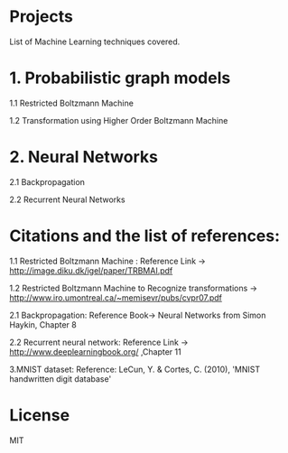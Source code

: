 # Projects
List of Machine Learning techniques covered.
# 1. Probabilistic graph models
1.1 Restricted Boltzmann Machine

1.2 Transformation using Higher Order Boltzmann Machine
# 2. Neural Networks
2.1 Backpropagation

2.2 Recurrent Neural Networks

# Citations and the list of references:
1.1 Restricted Boltzmann Machine : Reference Link -> http://image.diku.dk/igel/paper/TRBMAI.pdf 

1.2 Restricted Boltzmann Machine to Recognize transformations -> http://www.iro.umontreal.ca/~memisevr/pubs/cvpr07.pdf 

2.1 Backpropagation: Reference Book-> Neural Networks from Simon Haykin, Chapter 8 

2.2 Recurrent neural network: Reference Link -> http://www.deeplearningbook.org/ ,Chapter 11 

3.MNIST dataset: Reference: LeCun, Y. & Cortes, C. (2010), 'MNIST handwritten digit database'

# License
MIT
